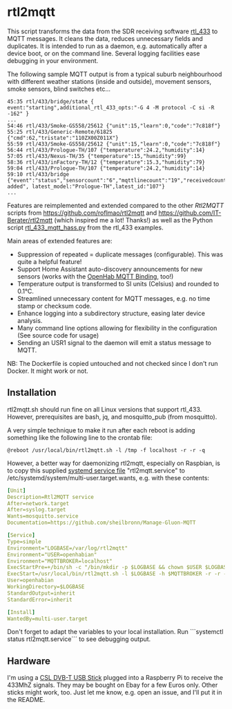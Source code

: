 # rtl2mqtt

This script transforms the data from the SDR receiving software [rtl_433](https://github.com/merbanan/rtl_433) to MQTT messages.
It cleans the data, reduces unnecessary fields and duplicates. It is intended to run as a daemon, e.g. automatically after a device boot, or  on the command line. Several logging facilities ease debugging in your environment.

The following sample MQTT output is from a typical suburb neighbourhood with different weather stations (inside and outside), movement sensors, smoke sensors, blind switches etc...

```log
45:35 rtl/433/bridge/state { event:"starting",additional_rtl_433_opts:"-G 4 -M protocol -C si -R -162" }
...
54:46 rtl/433/Smoke-GS558/25612 {"unit":15,"learn":0,"code":"7c818f"}
55:25 rtl/433/Generic-Remote/61825 {"cmd":62,"tristate":"110ZX00Z011X"}
55:59 rtl/433/Smoke-GS558/25612 {"unit":15,"learn":0,"code":"7c818f"}
56:44 rtl/433/Prologue-TH/107 {"temperature":24.2,"humidity":14}
57:05 rtl/433/Nexus-TH/35 {"temperature":15,"humidity":99}
58:36 rtl/433/inFactory-TH/12 {"temperature":15.3,"humidity":79}
59:04 rtl/433/Prologue-TH/107 {"temperature":24.2,"humidity":14}
59:10 rtl/433/bridge {"event":"status","sensorcount":"6","mqttlinecount":"19","receivedcount":"21",note:"sensor added", latest_model:"Prologue-TH",latest_id:"107"}
...
```

Features are reimplemented and extended compared to the other *Rtl2MQTT* scripts from https://github.com/roflmao/rtl2mqtt and https://github.com/IT-Berater/rtl2mqtt (which inspired me a lot! Thanks!) as well as the 
Python script [rtl_433_mqtt_hass.py](https://github.com/merbanan/rtl_433/blob/master/examples/rtl_433_mqtt_hass.py) from the rtl_433 examples.

Main areas of extended features are:

 * Suppression of repeated = duplicate messages (configurable). This was quite a helpful feature!
 * Support Home Assistant auto-discovery announcements for new sensors (works with the [OpenHab MQTT Binding](https://www.openhab.org/addons/bindings/mqtt.homeassistant), too!)
 * Temperature output is transformed to SI units (Celsius) and rounded to 0.1°C.
 * Streamlined unnecessary content for MQTT messages, e.g. no time stamp or checksum code.
 * Enhance logging into a subdirectory structure, easing later device analysis.
 * Many command line options allowing for flexibility in the configuration (See source code for usage)
 * Sending an USR1 signal to the daemon will emit a status message to MQTT.

NB: The Dockerfile is copied untouched and not checked since I don't run Docker. It might work or not.

## Installation

rtl2mqtt.sh should run fine on all Linux versions that support rtl_433.
However, prerequisites are bash, jq, and mosquitto_pub (from mosquitto).

A very simple technique to make it run after each reboot is adding something like the following line to the crontab file:

```crontab
@reboot /usr/local/bin/rtl2mqtt.sh -l /tmp -f localhost -r -r -q
```

However, a better way for daemonizing rtl2mqtt, especially on Raspbian, is to copy this supplied [systemd service file](https://www.raspberrypi.org/documentation/linux/usage/systemd.md) "rtl2mqtt.service" to /etc/systemd/system/multi-user.target.wants, e.g. with these contents:

```YAML
[Unit]
Description=Rtl2MQTT service
After=network.target
After=syslog.target
Wants=mosquitto.service
Documentation=https://github.com/sheilbronn/Manage-Gluon-MQTT

[Service]
Type=simple
Environment="LOGBASE=/var/log/rtl2mqtt"
Environment="USER=openhabian"
Environment="MQTTBROKER=localhost"
ExecStartPre=+/bin/sh -c "/bin/mkdir -p $LOGBASE && chown $USER $LOGBASE && logger $LOGBASE in place."
ExecStart=/usr/local/bin/rtl2mqtt.sh -l $LOGBASE -h $MQTTBROKER -r -r -q
User=openhabian
WorkingDirectory=$LOGBASE
StandardOutput=inherit
StandardError=inherit

[Install]
WantedBy=multi-user.target
```

Don't forget to adapt the variables to your local installation. Run ```systemctl status rtl2mqtt.service´´´ to see debugging output.

## Hardware

I'm using a [CSL DVB-T USB Stick](https://www.amazon.de/CSL-Realtek-Chip-Fernbedienung-Antenne-Windows/dp/B00CIQKFAO) plugged into a Raspberry Pi to receive the 433MhZ signals. They may be bought on Ebay for a few Euros only. Other sticks might work, too. Just let me know, e.g. open an issue,  and I'll put it in the README.
